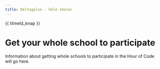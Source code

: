 ```yaml
---
title: Deltagelse - hele skoler
---
```


{{ tilmeld_knap }}

# Get your whole school to participate

Information about getting whole schools to participate in the Hour of Code will go here.